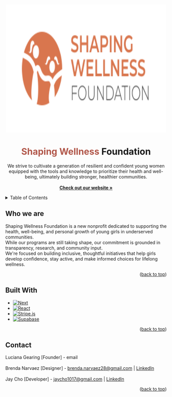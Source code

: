 <a id="readme-top"></a>

<!-- PROJECT LOGO -->
<br />
<div align="center">
  <a href="https://github.com/jayc-gh/Shaping-Wellness">
    <img src="app/icons/whiteLogo.svg" alt="Logo" width="500" height="400">
  </a>

<h1 align="center"><span style='color: #B1574A'>Shaping Wellness</span> Foundation</h1>

  <p align="center">
  We strive to cultivate a generation of resilient and confident young women equipped with the tools and knowledge to prioritize their health and well-being, ultimately building stronger, healthier communities.
    <br/>
    <br />
    <a href="https://github.com/jayc-gh/Shaping-Wellness"><strong>Check out our website »</strong></a>
  </p>
</div>

<!-- TABLE OF CONTENTS -->
<details>
  <summary>Table of Contents</summary>
  <ol>
    <li>
      <a href="#about-the-project">About The Project</a>
      <ul>
        <li><a href="#built-with">Built With</a></li>
      </ul>
    </li>
    <li><a href="#improvements">Future improvements</a></li>
    <li><a href="#contact">Contact</a></li>
  </ol>
</details>

<!-- ABOUT THE PROJECT -->

## Who we are

<p>Shaping Wellness Foundation is a new nonprofit dedicated to
            supporting the health, well-being, and personal growth of young girls in underserved communities.
            <br/>While our programs are still taking shape, our commitment is grounded in transparency, research, and community input. <br/>We're
            focused on building inclusive, thoughtful initiatives that help
            girls develop confidence, stay active, and make informed choices for
            lifelong wellness. </p>

<p align="right">(<a href="#readme-top">back to top</a>)</p>

## Built With

- [![Next][Next.js]][Next-url]
- [![React][React.js]][React-url]
- [![Stripe.js][Stripe.js]][Stripe-url]
- [![Supabase][Supabase]][Supabase-url]

<p align="right">(<a href="#readme-top">back to top</a>)</p>

<!-- CONTACT -->

## Contact

Luciana Gearing [Founder] - email<br/><br/>
Brenda Narvaez [Designer] - brenda.narvaez28@gmail.com | [LinkedIn](https://www.linkedin.com/in/brenda-narvaez)<br/><br/>
Jay Cho [Developer] - jaycho1017@gmail.com | [LinkedIn](https://www.linkedin.com/in/jaycho1017/)

<p align="right">(<a href="#readme-top">back to top</a>)</p>

[forks-shield]: https://img.shields.io/github/forks/github_username/repo_name.svg?style=for-the-badge
[forks-url]: https://github.com/github_username/repo_name/network/members
[stars-shield]: https://img.shields.io/github/stars/github_username/repo_name.svg?style=for-the-badge
[stars-url]: https://github.com/github_username/repo_name/stargazers
[issues-shield]: https://img.shields.io/github/issues/github_username/repo_name.svg?style=for-the-badge
[issues-url]: https://github.com/github_username/repo_name/issues
[license-shield]: https://img.shields.io/github/license/github_username/repo_name.svg?style=for-the-badge
[license-url]: https://github.com/github_username/repo_name/blob/master/LICENSE.txt
[linkedin-shield]: https://img.shields.io/badge/-LinkedIn-black.svg?style=for-the-badge&logo=linkedin&colorB=555
[linkedin-url]: https://linkedin.com/in/linkedin_username
[Next.js]: https://img.shields.io/badge/next.js-000000?style=for-the-badge&logo=nextdotjs&logoColor=white
[Next-url]: https://nextjs.org/
[React.js]: https://img.shields.io/badge/React-20232A?style=for-the-badge&logo=react&logoColor=61DAFB
[React-url]: https://reactjs.org/
[Stripe.js]: https://img.shields.io/badge/Stripe-635bff?style=for-the-badge&logo=stripe&logoColor=white
[Stripe-url]: https://stripe.com
[Supabase]: https://img.shields.io/badge/Supabase-3ECF8E?style=for-the-badge&logo=supabase&logoColor=white
[Supabase-url]: https://supabase.com
